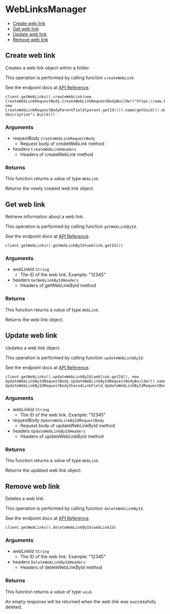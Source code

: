# WebLinksManager


- [Create web link](#create-web-link)
- [Get web link](#get-web-link)
- [Update web link](#update-web-link)
- [Remove web link](#remove-web-link)

## Create web link

Creates a web link object within a folder.

This operation is performed by calling function `createWebLink`.

See the endpoint docs at
[API Reference](https://developer.box.com/reference/post-web-links/).

<!-- sample post_web_links -->
```
client.getWebLinks().createWebLink(new CreateWebLinkRequestBody.CreateWebLinkRequestBodyBuilder("https://www.box.com", new CreateWebLinkRequestBodyParentField(parent.getId())).name(getUuid()).description("Weblink description").build())
```

### Arguments

- requestBody `CreateWebLinkRequestBody`
  - Request body of createWebLink method
- headers `CreateWebLinkHeaders`
  - Headers of createWebLink method


### Returns

This function returns a value of type `WebLink`.

Returns the newly created web link object.


## Get web link

Retrieve information about a web link.

This operation is performed by calling function `getWebLinkById`.

See the endpoint docs at
[API Reference](https://developer.box.com/reference/get-web-links-id/).

<!-- sample get_web_links_id -->
```
client.getWebLinks().getWebLinkById(weblink.getId())
```

### Arguments

- webLinkId `String`
  - The ID of the web link. Example: "12345"
- headers `GetWebLinkByIdHeaders`
  - Headers of getWebLinkById method


### Returns

This function returns a value of type `WebLink`.

Returns the web link object.


## Update web link

Updates a web link object.

This operation is performed by calling function `updateWebLinkById`.

See the endpoint docs at
[API Reference](https://developer.box.com/reference/put-web-links-id/).

<!-- sample put_web_links_id -->
```
client.getWebLinks().updateWebLinkById(weblink.getId(), new UpdateWebLinkByIdRequestBody.UpdateWebLinkByIdRequestBodyBuilder().name(updatedName).sharedLink(new UpdateWebLinkByIdRequestBodySharedLinkField.UpdateWebLinkByIdRequestBodySharedLinkFieldBuilder().access(UpdateWebLinkByIdRequestBodySharedLinkAccessField.OPEN).password(password).build()).build())
```

### Arguments

- webLinkId `String`
  - The ID of the web link. Example: "12345"
- requestBody `UpdateWebLinkByIdRequestBody`
  - Request body of updateWebLinkById method
- headers `UpdateWebLinkByIdHeaders`
  - Headers of updateWebLinkById method


### Returns

This function returns a value of type `WebLink`.

Returns the updated web link object.


## Remove web link

Deletes a web link.

This operation is performed by calling function `deleteWebLinkById`.

See the endpoint docs at
[API Reference](https://developer.box.com/reference/delete-web-links-id/).

<!-- sample delete_web_links_id -->
```
client.getWebLinks().deleteWebLinkById(webLinkId)
```

### Arguments

- webLinkId `String`
  - The ID of the web link. Example: "12345"
- headers `DeleteWebLinkByIdHeaders`
  - Headers of deleteWebLinkById method


### Returns

This function returns a value of type `void`.

An empty response will be returned when the web link
was successfully deleted.


